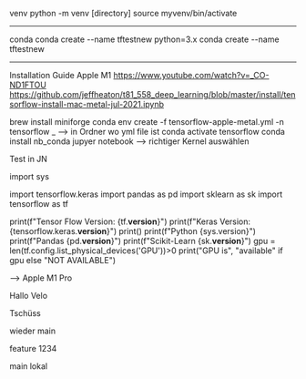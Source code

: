 
venv
 python -m venv [directory]
 source myvenv/bin/activate
 
*********************************************

conda
conda create --name tftestnew python=3.x
conda create --name tftestnew

*********************************************

Installation Guide Apple M1
https://www.youtube.com/watch?v=_CO-ND1FTOU
https://github.com/jeffheaton/t81_558_deep_learning/blob/master/install/tensorflow-install-mac-metal-jul-2021.ipynb


brew install miniforge
conda env create -f tensorflow-apple-metal.yml -n tensorflow _      --> in Ordner wo yml file ist
conda activate tensorflow
conda install nb_conda
jupyer notebook       --> richtiger Kernel auswählen



Test in JN

import sys

import tensorflow.keras
import pandas as pd
import sklearn as sk
import tensorflow as tf

print(f"Tensor Flow Version: {tf.__version__}")
print(f"Keras Version: {tensorflow.keras.__version__}")
print()
print(f"Python {sys.version}")
print(f"Pandas {pd.__version__}")
print(f"Scikit-Learn {sk.__version__}")
gpu = len(tf.config.list_physical_devices('GPU'))>0
print("GPU is", "available" if gpu else "NOT AVAILABLE")

--> Apple M1 Pro


Hallo Velo 

Tschüss


wieder main

feature 1234

main lokal